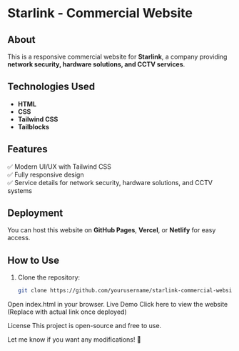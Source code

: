 # Starlink - Commercial Website  

## About  
This is a responsive commercial website for **Starlink**, a company providing **network security, hardware solutions, and CCTV services**.  

## Technologies Used  
- **HTML**  
- **CSS**  
- **Tailwind CSS**  
- **Tailblocks**  

## Features  
✅ Modern UI/UX with Tailwind CSS  
✅ Fully responsive design  
✅ Service details for network security, hardware solutions, and CCTV systems  

## Deployment  
You can host this website on **GitHub Pages**, **Vercel**, or **Netlify** for easy access.  

## How to Use  
1. Clone the repository:  
   ```sh
   git clone https://github.com/yourusername/starlink-commercial-website.git
Open index.html in your browser.
Live Demo
Click here to view the website (Replace with actual link once deployed)

License
This project is open-source and free to use.

Let me know if you want any modifications! 🚀
